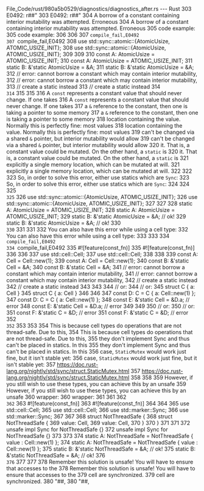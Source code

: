 File_Code/rust/980a5b0529/diagnostics/diagnostics_after.rs --- Rust
303 E0492: r##"                                                                                                                                              303 E0492: r##"
304 A borrow of a constant containing interior mutability was attempted. Erroneous                                                                           304 A borrow of a constant containing interior mutability was attempted. Erroneous
305 code example:                                                                                                                                            305 code example:
306                                                                                                                                                          306 
307 ```compile_fail,E0492                                                                                                                                    307 ```compile_fail,E0492
308 use std::sync::atomic::{AtomicUsize, ATOMIC_USIZE_INIT};                                                                                                 308 use std::sync::atomic::{AtomicUsize, ATOMIC_USIZE_INIT};
309                                                                                                                                                          309 
310 const A: AtomicUsize = ATOMIC_USIZE_INIT;                                                                                                                310 const A: AtomicUsize = ATOMIC_USIZE_INIT;
311 static B: &'static AtomicUsize = &A;                                                                                                                     311 static B: &'static AtomicUsize = &A;
312 // error: cannot borrow a constant which may contain interior mutability,                                                                                312 // error: cannot borrow a constant which may contain interior mutability,
313 //        create a static instead                                                                                                                        313 //        create a static instead
314 ```                                                                                                                                                      314 ```
315                                                                                                                                                          315 
316 A `const` represents a constant value that should never change. If one takes                                                                             316 A `const` represents a constant value that should never change. If one takes
317 a `&` reference to the constant, then one is taking a pointer to some memory                                                                             317 a `&` reference to the constant, then one is taking a pointer to some memory
318 location containing the value. Normally this is perfectly fine: most values                                                                              318 location containing the value. Normally this is perfectly fine: most values
319 can't be changed via a shared `&` pointer, but interior mutability would allow                                                                           319 can't be changed via a shared `&` pointer, but interior mutability would allow
320 it. That is, a constant value could be mutated. On the other hand, a `static` is                                                                         320 it. That is, a constant value could be mutated. On the other hand, a `static` is
321 explicitly a single memory location, which can be mutated at will.                                                                                       321 explicitly a single memory location, which can be mutated at will.
322                                                                                                                                                          322 
323 So, in order to solve this error, either use statics which are `Sync`:                                                                                   323 So, in order to solve this error, either use statics which are `Sync`:
324                                                                                                                                                          324 
325 ```                                                                                                                                                      325 ```
326 use std::sync::atomic::{AtomicUsize, ATOMIC_USIZE_INIT};                                                                                                 326 use std::sync::atomic::{AtomicUsize, ATOMIC_USIZE_INIT};
327                                                                                                                                                          327 
328 static A: AtomicUsize = ATOMIC_USIZE_INIT;                                                                                                               328 static A: AtomicUsize = ATOMIC_USIZE_INIT;
329 static B: &'static AtomicUsize = &A; // ok!                                                                                                              329 static B: &'static AtomicUsize = &A; // ok!
330 ```                                                                                                                                                      330 ```
331                                                                                                                                                          331 
332 You can also have this error while using a cell type:                                                                                                    332 You can also have this error while using a cell type:
333                                                                                                                                                          333 
334 ```compile_fail,E0492                                                                                                                                    334 ```compile_fail,E0492
335 #![feature(const_fn)]                                                                                                                                    335 #![feature(const_fn)]
336                                                                                                                                                          336 
337 use std::cell::Cell;                                                                                                                                     337 use std::cell::Cell;
338                                                                                                                                                          338 
339 const A: Cell<usize> = Cell::new(1);                                                                                                                     339 const A: Cell<usize> = Cell::new(1);
340 const B: &'static Cell<usize> = &A;                                                                                                                      340 const B: &'static Cell<usize> = &A;
341 // error: cannot borrow a constant which may contain interior mutability,                                                                                341 // error: cannot borrow a constant which may contain interior mutability,
342 //        create a static instead                                                                                                                        342 //        create a static instead
343                                                                                                                                                          343 
344 // or:                                                                                                                                                   344 // or:
345 struct C { a: Cell<usize> }                                                                                                                              345 struct C { a: Cell<usize> }
346                                                                                                                                                          346 
347 const D: C = C { a: Cell::new(1) };                                                                                                                      347 const D: C = C { a: Cell::new(1) };
348 const E: &'static Cell<usize> = &D.a; // error                                                                                                           348 const E: &'static Cell<usize> = &D.a; // error
349                                                                                                                                                          349 
350 // or:                                                                                                                                                   350 // or:
351 const F: &'static C = &D; // error                                                                                                                       351 const F: &'static C = &D; // error
352 ```                                                                                                                                                      352 ```
353                                                                                                                                                          353 
354 This is because cell types do operations that are not thread-safe. Due to this,                                                                          354 This is because cell types do operations that are not thread-safe. Due to this,
355 they don't implement Sync and thus can't be placed in statics. In this                                                                                   355 they don't implement Sync and thus can't be placed in statics. In this
356 case, `StaticMutex` would work just fine, but it isn't stable yet:                                                                                       356 case, `StaticMutex` would work just fine, but it isn't stable yet:
357 https://doc.rust-lang.org/nightly/std/sync/struct.StaticMutex.html                                                                                       357 https://doc.rust-lang.org/nightly/std/sync/struct.StaticMutex.html
358                                                                                                                                                          358 
359 However, if you still wish to use these types, you can achieve this by an unsafe                                                                         359 However, if you still wish to use these types, you can achieve this by an unsafe
360 wrapper:                                                                                                                                                 360 wrapper:
361                                                                                                                                                          361 
362 ```                                                                                                                                                      362 ```
363 #![feature(const_fn)]                                                                                                                                    363 #![feature(const_fn)]
364                                                                                                                                                          364 
365 use std::cell::Cell;                                                                                                                                     365 use std::cell::Cell;
366 use std::marker::Sync;                                                                                                                                   366 use std::marker::Sync;
367                                                                                                                                                          367 
368 struct NotThreadSafe<T> {                                                                                                                                368 struct NotThreadSafe<T> {
369     value: Cell<T>,                                                                                                                                      369     value: Cell<T>,
370 }                                                                                                                                                        370 }
371                                                                                                                                                          371 
372 unsafe impl<T> Sync for NotThreadSafe<T> {}                                                                                                              372 unsafe impl<T> Sync for NotThreadSafe<T> {}
373                                                                                                                                                          373 
374 static A: NotThreadSafe<usize> = NotThreadSafe { value : Cell::new(1) };                                                                                 374 static A: NotThreadSafe<usize> = NotThreadSafe { value : Cell::new(1) };
375 static B: &'static NotThreadSafe<usize> = &A; // ok!                                                                                                     375 static B: &'static NotThreadSafe<usize> = &A; // ok!
376 ```                                                                                                                                                      376 ```
377                                                                                                                                                          377 
378 Remember this solution is unsafe! You will have to ensure that accesses to the                                                                           378 Remember this solution is unsafe! You will have to ensure that accesses to the
379 cell are synchronized.                                                                                                                                   379 cell are synchronized.
380 "##,                                                                                                                                                     380 "##,

